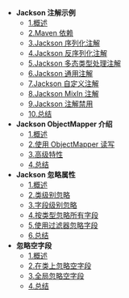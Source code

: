 * **Jackson 注解示例**
  * [1.概述](chapter-1/1-概述.md)
  * [2.Maven 依赖](chapter-1/2-maven依赖.md)
  * [3.Jackson 序列化注解](chapter-1/3-序列化注解.md)
  * [4.Jackson 反序列化注解](chapter-1/4-反序列化注解.md)
  * [5.Jackson 多态类型处理注解](chapter-1/5-多态类型处理注解.md)
  * [6.Jackson 通用注解](chapter-1/6-通用注解.md)
  * [7.Jackson 自定义注解](chapter-1/7-自定义注解.md)
  * [8.Jackson MixIn 注解](chapter-1/8-mixin注解.md)
  * [9.Jackson 注解禁用](chapter-1/9-禁用注解.md)
  * [10.总结](chapter-1/10-总结.md)
* **Jackson ObjectMapper 介绍** 
  * [1.概述](chapter-2/1-概述.md)
  * [2.使用 ObjectMapper 读写](chapter-2/2-使用ObjectMapper读写.md)
  * [3.高级特性](chapter-2/3-高级特性.md)
  * [4.总结](chapter-2/4-总结.md)
* **Jackson 忽略属性**
  * [1.概述](chapter-3/1-概述.md)
  * [2.类级别忽略](chapter-3/2-类级别忽略.md)
  * [3.字段级别忽略](chapter-3/3-字段级别忽略.md)
  * [4.按类型忽略所有字段](chapter-3/4-按类型忽略所有字段.md)
  * [5.使用过滤器忽略字段](chapter-3/5-使用过滤器忽略字段.md)
  * [6.总结](chapter-3/6-总结.md)
* **忽略空字段**
  * [1.概述](chapter-4/1-概述.md)
  * [2.在类上忽略空字段](chapter-4/2-在类上忽略空字段.md)
  * [3.全局忽略空字段](chapter-4/3-全局忽略空字段.md)
  * [4.总结](chapter-4/4-总结.md)
